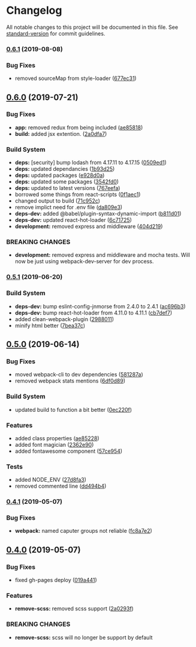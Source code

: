 # Changelog

All notable changes to this project will be documented in this file. See [standard-version](https://github.com/conventional-changelog/standard-version) for commit guidelines.

### [0.6.1](https://github.com/jnmorse/react-webpack/compare/v0.6.0...v0.6.1) (2019-08-08)


### Bug Fixes

* removed sourceMap from style-loader ([677ec31](https://github.com/jnmorse/react-webpack/commit/677ec31))

## [0.6.0](https://github.com/jnmorse/react-webpack/compare/v0.5.1...v0.6.0) (2019-07-21)


### Bug Fixes

* **app:** removed redux from being included ([ae85818](https://github.com/jnmorse/react-webpack/commit/ae85818))
* **build:** added jsx extention. ([2a0dfa7](https://github.com/jnmorse/react-webpack/commit/2a0dfa7))


### Build System

* **deps:** [security] bump lodash from 4.17.11 to 4.17.15 ([0509ed1](https://github.com/jnmorse/react-webpack/commit/0509ed1))
* **deps:** updated dependancies ([1b93d25](https://github.com/jnmorse/react-webpack/commit/1b93d25))
* **deps:** updated packages ([e928d0a](https://github.com/jnmorse/react-webpack/commit/e928d0a))
* **deps:** updated some packages ([3542fd0](https://github.com/jnmorse/react-webpack/commit/3542fd0))
* **deps:** updated to latest versions ([767eefa](https://github.com/jnmorse/react-webpack/commit/767eefa))
* borrowed some things from react-scripts ([0f1aec1](https://github.com/jnmorse/react-webpack/commit/0f1aec1))
* changed output to build ([71c952c](https://github.com/jnmorse/react-webpack/commit/71c952c))
* remove implict need for .env file ([da809e3](https://github.com/jnmorse/react-webpack/commit/da809e3))
* **deps-dev:** added @babel/plugin-syntax-dynamic-import ([b811d01](https://github.com/jnmorse/react-webpack/commit/b811d01))
* **deps-dev:** updated react-hot-loader ([6c71725](https://github.com/jnmorse/react-webpack/commit/6c71725))
* **development:** removed express and middleware ([404d219](https://github.com/jnmorse/react-webpack/commit/404d219))


### BREAKING CHANGES

* **development:** removed express and middleware and mocha tests. Will now be just using
webpack-dev-server for dev process.



### [0.5.1](https://github.com/jnmorse/react-webpack/compare/v0.5.0...v0.5.1) (2019-06-20)


### Build System

* **deps-dev:** bump eslint-config-jnmorse from 2.4.0 to 2.4.1 ([ac696b3](https://github.com/jnmorse/react-webpack/commit/ac696b3))
* **deps-dev:** bump react-hot-loader from 4.11.0 to 4.11.1 ([cb7def7](https://github.com/jnmorse/react-webpack/commit/cb7def7))
* added clean-webpack-plugin ([2988011](https://github.com/jnmorse/react-webpack/commit/2988011))
* minify html better ([7bea37c](https://github.com/jnmorse/react-webpack/commit/7bea37c))



## [0.5.0](https://github.com/jnmorse/react-webpack/compare/v0.4.1...v0.5.0) (2019-06-14)


### Bug Fixes

* moved webpack-cli to dev dependencies ([581287a](https://github.com/jnmorse/react-webpack/commit/581287a))
* removed webpack stats mentions ([6df0d89](https://github.com/jnmorse/react-webpack/commit/6df0d89))


### Build System

* updated build to function a bit better ([0ec220f](https://github.com/jnmorse/react-webpack/commit/0ec220f))


### Features

* added class properties ([ae85228](https://github.com/jnmorse/react-webpack/commit/ae85228))
* added font magician ([2362e90](https://github.com/jnmorse/react-webpack/commit/2362e90))
* added fontawesome component ([57ce954](https://github.com/jnmorse/react-webpack/commit/57ce954))


### Tests

* added NODE_ENV ([27d8fa3](https://github.com/jnmorse/react-webpack/commit/27d8fa3))
* removed commented line ([dd494b4](https://github.com/jnmorse/react-webpack/commit/dd494b4))



### [0.4.1](https://github.com/jnmorse/react-webpack/compare/v0.4.0...v0.4.1) (2019-05-07)


### Bug Fixes

* **webpack:** named caputer groups not reliable ([fc8a7e2](https://github.com/jnmorse/react-webpack/commit/fc8a7e2))



## [0.4.0](https://github.com/jnmorse/react-webpack/compare/v0.3.5...v0.4.0) (2019-05-07)


### Bug Fixes

* fixed gh-pages deploy ([019a441](https://github.com/jnmorse/react-webpack/commit/019a441))


### Features

* **remove-scss:** removed scss support ([2a0293f](https://github.com/jnmorse/react-webpack/commit/2a0293f))


### BREAKING CHANGES

* **remove-scss:** scss will no longer be support by default
